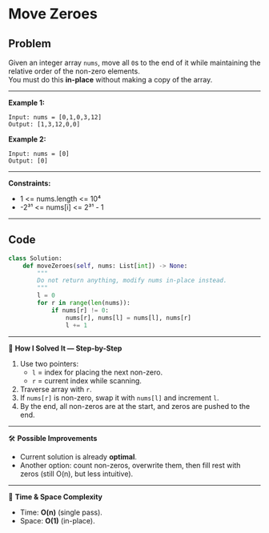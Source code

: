 # Move Zeroes

## Problem
Given an integer array `nums`, move all `0`s to the end of it while maintaining the relative order of the non-zero elements.  
You must do this **in-place** without making a copy of the array.

---

**Example 1:**
```
Input: nums = [0,1,0,3,12]
Output: [1,3,12,0,0]
```

**Example 2:**
```
Input: nums = [0]
Output: [0]
```

---

**Constraints:**
- 1 <= nums.length <= 10⁴  
- -2³¹ <= nums[i] <= 2³¹ - 1  

---

## Code
```python
class Solution:
    def moveZeroes(self, nums: List[int]) -> None:
        """
        Do not return anything, modify nums in-place instead.
        """
        l = 0
        for r in range(len(nums)):
            if nums[r] != 0:
                nums[r], nums[l] = nums[l], nums[r]
                l += 1
```

---

🧩 **How I Solved It — Step-by-Step**  
1. Use two pointers:  
   - `l` = index for placing the next non-zero.  
   - `r` = current index while scanning.  
2. Traverse array with `r`.  
3. If `nums[r]` is non-zero, swap it with `nums[l]` and increment `l`.  
4. By the end, all non-zeros are at the start, and zeros are pushed to the end.  

---

🛠️ **Possible Improvements**  
- Current solution is already **optimal**.  
- Another option: count non-zeros, overwrite them, then fill rest with zeros (still O(n), but less intuitive).  

---

🧠 **Time & Space Complexity**  
- Time: **O(n)** (single pass).  
- Space: **O(1)** (in-place).  
